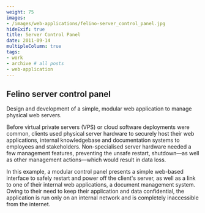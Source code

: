 ```yaml
---
weight: 75
images:
- /images/web-applications/felino-server_control_panel.jpg
hideExif: true
title: Server Control Panel
date: 2011-09-14
multipleColumn: true
tags:
- work
- archive # all posts
- web-application
---
```


## Felino server control panel

Design and development of a simple, modular web application to manage physical
web servers.

Before virtual private servers (VPS) or cloud software deployments were common,
clients used physical server hardware to securely host their web applications,
internal knowledgebase and documentation systems to employees and stakeholders.
Non-specialised server hardware needed a few management features, preventing the
unsafe restart, shutdown—as well as other management actions—which would result
in data loss.

In this example, a modular control panel presents a simple web-based interface
to safely restart and power off the client's server, as well as a link to one of
their internal web applications, a document management system. Owing to their
need to keep their application and data confidential, the application is run
only on an internal network and is completely inaccessible from the internet.
